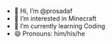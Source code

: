 - 👋 Hi, I’m @prosadaf
- 👀 I’m interested in Minecraft 
- 🌱 I’m currently learning Coding
- 😄 Pronouns: him/his/he

<!---
prosadaf/prosadaf is a ✨ special ✨ repository because its `README.md` (this file) appears on your GitHub profile.
You can click the Preview link to take a look at 
